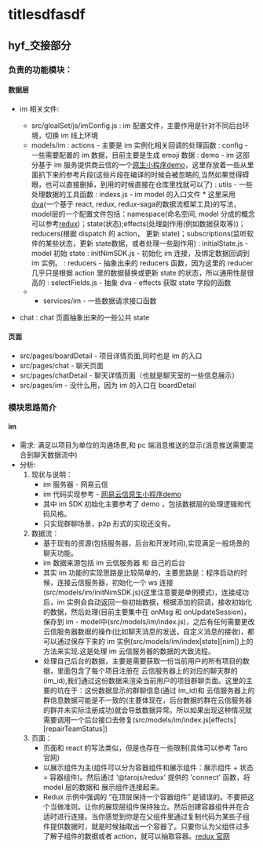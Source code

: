 # titlesdfasdf

## hyf_交接部分

### 负责的功能模块：

#### 数据层

- im
    相关文件:
    - src/gloalSet/js/imConfig.js
        : im 配置文件，主要作用是针对不同后台环境，切换 im 线上环境
    - models/im
        : actions - 主要是 im 实例化相关回调的处理函数
        : config - 一些需要配置的 im 数据，目前主要是生成 emoji 数据
        : demo - im 这部分基于 im 服务提供商云信的一个[原生小程序demo](https://github.com/netease-im/NIM_Web_Weapp_Demo)，这里存放着一些从里面扒下来的参考片段(这些片段在编译的时候会被忽略的,当然如果觉得碍眼，也可以直接删掉，到用的时候直接在仓库里找就可以了)
        : utils - 一些处理数据的工具函数
        : indexs.js - im model 的入口文件
            * 这里采用 [dva](https://dvajs.com/guide/#%E7%89%B9%E6%80%A7)(一个基于 react, redux, redux-saga的数据流框架工具)的写法，model层的一个配置文件包括：namespace(命名空间, model 分成的概念可以参考[redux](https://www.redux.org.cn/))；state(状态);effects(处理副作用(例如数据获取等))；reducers(根据 dispatch 的 action， 更新 state)；subscriptions(监听软件的某些状态，更新 state数据，或者处理一些副作用)
        : initialState.js - model 初始 state
        : initNimSDK.js - 初始化 im 连接，及绑定数据回调到 im 实例。
        : reducers - 抽象出来的 reducers 函数，因为这里的 reducer 几乎只是根据 action 里的数据替换或更新 state 的状态，所以通用性是很高的
        : selectFields.js - 抽象 dva - effects 获取 state 字段的函数
    - - services/im - 一些数据请求接口函数

- chat
    : chat 页面抽象出来的一些公共 state

#### 页面

- src/pages/boardDetail - 项目详情页面,同时也是 im 的入口
- src/pages/chat        - 聊天页面
- src/pages/chatDetail  - 聊天详情页面（也就是聊天室的一些信息展示）
- src/pages/im          - 没什么用，因为 im 的入口在 boardDetail

### 模块思路简介

#### im

- 需求:
    满足以项目为单位的沟通场景,和 pc 端消息推送的显示(消息推送需要混合到聊天数据流中)
- 分析:
    1. 现状与说明：
        - im 服务器 - 网易云信
        - im 代码实现参考 - [网易云信原生小程序demo]((https://github.com/netease-im/NIM_Web_Weapp_Demo))
        - 其中 im SDK 初始化主要参考了 demo ，包括数据层的处理逻辑和代码风格。
        - 只实现群聊场景，p2p 形式的实现还没有。
    2. 数据流：
        - 基于现有的资源(包括服务器，后台和开发时间),实现满足一般场景的聊天功能。
        - im 数据来源包括 im 云信服务器 和 自己的后台
        - 其实 im 功能的实现思路是比较简单的，主要思路是：程序启动的时候，连接云信服务器，初始化一个 ws 连接(src/models/im/initNimSDK.js)(这里注意要是单例模式)，连接成功后，im 实例会自动返回一些初始数据，根据添加的回调，接收初始化的数据，然后处理(目前主要集中在 onMsg 和 onUpdateSession)，保存到 im - model中(src/models/im/index.js)，之后有任何需要更改云信服务器数据的操作(比如聊天消息的发送，自定义消息的接收)，都可以通过保存下来的 im 实例(src/models/im/index[state][nim])上的方法来实现.这是处理 im 云信服务器的数据的大致流程。
        - 处理自己后台的数据，主要是需要获取一份当前用户的所有项目的数据，里面包含了每个项目注册在 云信服务器上的对应的聊天群的(im_id),我们通过这份数据来渲染当前用户的项目群聊页面。这里的主要的坑在于：这份数据显示的群聊信息(通过 im_id)和 云信服务器上的群信息数据可能是不一致的(主要体现在，后台数据的群在云信服务器的群并未实际注册成功)就会导致数据异常。所以如果出现这种情况就需要调用一个后台接口去修复(src/models/im/index.js[effects][repairTeamStatus])
    3. 页面：
        - 页面和 react 的写法类似，但是也存在一些限制(具体可以参考 Taro 官网)
        - 以展示组件为主(组件可以分为容器组件和展示组件：展示组件 + 状态 = 容器组件)。然后通过 '@tarojs/redux' 提供的 'connect' 函数，将 model 层的数据和 展示组件连接起来。
        - Redux 示例中强调的 “在顶层保持一个容器组件” 是错误的。不要把这个当做准则。让你的展现层组件保持独立。然后创建容器组件并在合适时进行连接。当你感觉到你是在父组件里通过复制代码为某些子组件提供数据时，就是时候抽取出一个容器了。只要你认为父组件过多了解子组件的数据或者 action，就可以抽取容器。[redux 官网](https://www.redux.org.cn/docs/faq/ReactRedux.html)
